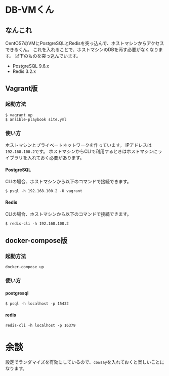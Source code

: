 # DB-VMくん
## なんこれ

CentOS7のVMにPostgreSQLとRedisを突っ込んで、ホストマシンからアクセスできるくん。
これを入れることで、ホストマシンのDBを汚す必要がなくなります。
以下のものを突っ込んでいます。

- PostgreSQL 9.6.x
- Redis 3.2.x


## Vagrant版
### 起動方法

```
$ vagrant up
$ ansible-playbook site.yml
```

### 使い方

ホストマシンとプライベートネットワークを作っています。
IPアドレスは`192.168.100.2`です。
ホストマシンからCLIで利用するときはホストマシンにライブラリを入れておく必要があります。

#### PostgreSQL

CLIの場合、ホストマシンから以下のコマンドで接続できます。

```
$ psql -h 192.168.100.2 -U vagrant
```

#### Redis

CLIの場合、ホストマシンから以下のコマンドで接続できます。

```
$ redis-cli -h 192.168.100.2
```

## docker-compose版
### 起動方法
```
docker-compose up
```

### 使い方
#### postgresql
```
$ psql -h localhost -p 15432
```

#### redis

```
redis-cli -h localhost -p 16379
```

# 余談

設定でランダマイズを有効にしているので、`cowsay`を入れておくと楽しいことになります。
